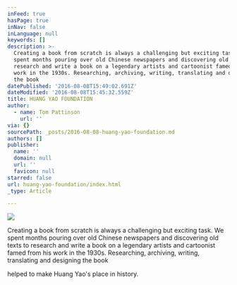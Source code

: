 ```yaml
---
inFeed: true
hasPage: true
inNav: false
inLanguage: null
keywords: []
description: >-
  Creating a book from scratch is always a challenging but exciting task. We
  spent months pouring over old Chinese newspapers and discovering old texts to
  research and write a book on a legendary artists and cartoonist famed from his
  work in the 1930s. Researching, archiving, writing, translating and designing
  the book 
datePublished: '2016-08-08T15:49:02.691Z'
dateModified: '2016-08-08T15:45:32.559Z'
title: HUANG YAO FOUNDATION
author:
  - name: Tom Pattinson
    url: ''
via: {}
sourcePath: _posts/2016-08-08-huang-yao-foundation.md
authors: []
publisher:
  name: ''
  domain: null
  url: ''
  favicon: null
starred: false
url: huang-yao-foundation/index.html
_type: Article

---
```

![](https://the-grid-user-content.s3-us-west-2.amazonaws.com/b81b3441-51e1-4117-b92e-56c7a4e63866.png)

Creating a book from scratch is always a challenging but exciting task. We spent months pouring over old Chinese newspapers and discovering old texts to research and write a book on a legendary artists and cartoonist famed from his work in the 1930s. Researching, archiving, writing, translating and designing the book 

helped to make Huang Yao's place in history.